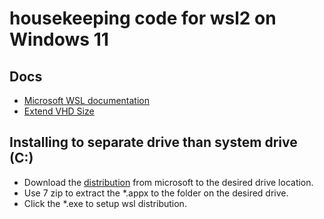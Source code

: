 # housekeeping code for wsl2 on Windows 11

## Docs
- [Microsoft WSL documentation](https://docs.microsoft.com/en-us/windows/wsl/)
- [Extend VHD Size](https://docs.microsoft.com/en-us/windows/wsl/vhd-size)

## Installing to separate drive than system drive (C:)
- Download the [distribution](https://docs.microsoft.com/en-us/windows/wsl/install-manual#downloading-distributions) from microsoft to the desired drive location. 
- Use 7 zip to extract the \*.appx to the folder on the desired drive. 
- Click the \*.exe to setup wsl distribution. 

